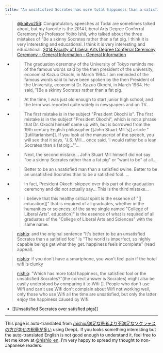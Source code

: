 ```yaml
---
title: "An unsatisfied Socrates has more total happiness than a satisfied fool."
---
```


> [@kaityo256](https://twitter.com/kaityo256/status/1517536926596997120): Congratulatory speeches at Todai are sometimes talked about, but my favorite is the 2014 Liberal Arts Degree Conferral Ceremony by Professor Yojiro Ishii, who talked about the three mistakes of "Be a skinny Socrates rather than a fat pig. I think it is very interesting and educational. I think it is very interesting and educational.
> [2014 Faculty of Liberal Arts Degree Conferral Ceremony Ceremony - General Information - General Information](https://www.c.u-tokyo.ac.jp/info/about/history/dean/2013-2015/h27.3.25ishii.html)

- > The graduation ceremony of the University of Tokyo reminds me of the famous words said by the then president of the university, economist Kazuo Okochi, in March 1964. I am reminded of the famous words said to have been spoken by the then President of the University, economist Dr. Kazuo Okochi, in March 1964. He said, "[Be a skinny Socrates rather than a fat pig.
- >  At the time, I was just old enough to start junior high school, and the term was reported quite widely in newspapers and on TV...
- > The first mistake is in the subject "President Okochi is". The first mistake is in the subject "President Okochi", which is not a phrase that Dr. Okochi himself came up with, but is borrowed from the 19th century English philosopher [[John Stuart Mill's]] article "[[utilitarianism]]. If you look at the manuscript of the speech, you will see that it says, "J.S. Mill... once said, 'I would rather be a lean Socrates than a fat pig...'"...
- > Next, the second mistake... John Stuart Mill himself did not say "be a skinny Socrates rather than a fat pig" or "want to be" at all...
- >  Better to be an unsatisfied man than a satisfied swine. Better to be an unsatisfied Socrates than to be a satisfied fool. ...
- > In fact, President Okochi skipped over this part of the graduation ceremony and did not actually say... This is the third mistake...
- > I believe that this healthy critical spirit is the essence of "[[ education]]" that is required of all graduates, whether in the humanities or sciences, of the same single named "College of Liberal Arts". education]" is the essence of what is required of all graduates of the "College of Liberal Arts and Sciences" with the same name.

> [nishio](https://twitter.com/nishio/status/1518138546703732736): and the original sentence "It's better to be an unsatisfied Socrates than a satisfied fool" is "The world is imperfect, so highly capable beings get what they get. happiness feels incomplete" (read appeal).

> [nishio](https://twitter.com/nishio/status/1518138933737320448): if you don't have a smartphone, you won't feel pain if the hotel wifi is clunky

> [nishio](https://twitter.com/nishio/status/1518248640539951104): "Which has more total happiness, the satisfied fool or the unsatisfied Socrates?"(the correct answer is Socrates) might also be easily understood by comparing it to Wifi [].
> People who don't use Wifi and can't use Wifi don't complain about Wifi not working well, only those who use Wifi all the time are unsatisfied, but only the latter enjoy the happiness caused by Wifi.

- [[Unsatisfied Socrates over satisfied pigs]]

---
This page is auto-translated from [/nishio/満足な愚者より不満足なソクラテスの方が幸せの総量が多い](https://scrapbox.io/nishio/満足な愚者より不満足なソクラテスの方が幸せの総量が多い) using DeepL. If you looks something interesting but the auto-translated English is not good enough to understand it, feel free to let me know at [@nishio_en](https://twitter.com/nishio_en). I'm very happy to spread my thought to non-Japanese readers.